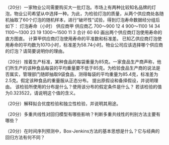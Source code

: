 （20分）一家物业公司需要购买大一批灯泡。市场上有两种比较知名品牌的灯泡，物业公司希望从中选择一种。为此，为检验灯泡的质量，从两个供应商处各随机抽取了60个灯泡的随机样本，进行“破坏性”试验，得到灯泡寿命数据经分组后如下：
灯泡寿命（小时）	供应商甲	供应商乙
700～900	12	4
900～1100	14	34
1100～1300	23	19
1300～1500	11	3
合计	60	60
画出两个供应商灯泡使用寿命的直方图直。
计算甲供应商灯泡使用寿命的平准数和标准差。
已知乙供应商灯泡使用寿命的平均数为1070小时，标准差为58.74小时。物业公司应该选择哪个供应商的灯泡？请简要说明你的理由。

（20分）按着生产标准，某种食品的每袋重量为85克。一家食品生产商声称，他们所生产的该种食品每袋的平均重量要不低于85克。为检验食品生产商的说法是否属实，管理部门随即抽取9袋食品，测得每袋的平均重量为85.4克，标准差为2.5克。假定该种食品的重量服从正态分布。
提出原假设和备择假设，并说明理由。
该检验所使用的分布是什么？使用该分布的假定条件是什么？
若该检验的值为0.323522，请说明这个值的含义。

（20分）解释拟合优度检验和独立性检验，并说明其用途。

（20分）多重共线性对回归模型有哪些影响？判断多重共线性的判别方法主要有哪些？

（20分）在时间序列预测中，Box-Jenkins方法的基本思想是什么？它与经典的回归方法有何不同？


